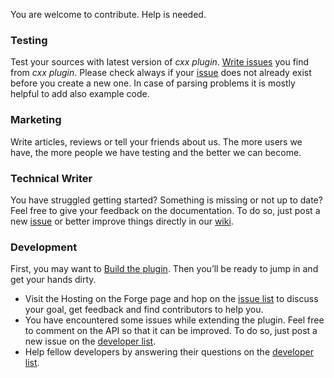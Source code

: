 You are welcome to contribute. Help is needed.

### Testing

Test your sources with latest version of _cxx plugin_. [Write issues](https://github.com/SonarOpenCommunity/sonar-cxx/issues) you find from _cxx plugin_. Please check always if your [issue](https://github.com/SonarOpenCommunity/sonar-cxx/issues?state=open) does not already exist before you create a new one. In case of parsing problems it is mostly helpful to add also example code.

### Marketing

Write articles, reviews or tell your friends about us. The more users we have, the more people we have testing and the better we can become.

### Technical Writer

You have struggled getting started? Something is missing or not up to date? Feel free to give your feedback on the documentation. To do so, just post a new [issue](https://github.com/SonarOpenCommunity/sonar-cxx/issues) or better improve things directly in our [wiki](https://github.com/SonarOpenCommunity/sonar-cxx/wiki).

### Development

First, you may want to [Build the plugin](https://github.com/SonarOpenCommunity/sonar-cxx/wiki/Build-the-plugin). Then you’ll be ready to jump in and get your hands dirty.
* Visit the Hosting on the Forge page and hop on the [issue list](https://github.com/SonarOpenCommunity/sonar-cxx/issues) to discuss your goal, get feedback and find contributors to help you.
* You have encountered some issues while extending the plugin. Feel free to comment on the API so that it can be improved. To do so, just post a new issue on the [developer list](https://github.com/SonarOpenCommunity/sonar-cxx/issues).
* Help fellow developers by answering their questions on the [developer list](https://github.com/SonarOpenCommunity/sonar-cxx/issues).
